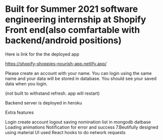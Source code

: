 # Built for Summer 2021 software engineering internship at Shopify Front end(also comfartable with backend/android positions)
Here is link for the the deployed app

https://shopify-shoppies-nourish-app.netlify.app/

Please create an account with your name. You can login using the same name and your data will be stored in database. You should see your saved data when you login.

(not built to withstand refresh. app will restart)

Backend server is deployed in heroku

Extra features

Login
create account
logout
saving nomination list in mongodb datbase
Loading animations
Notification for error and success 7.Beutifully designed using material UI
used React hooks to do network requests
